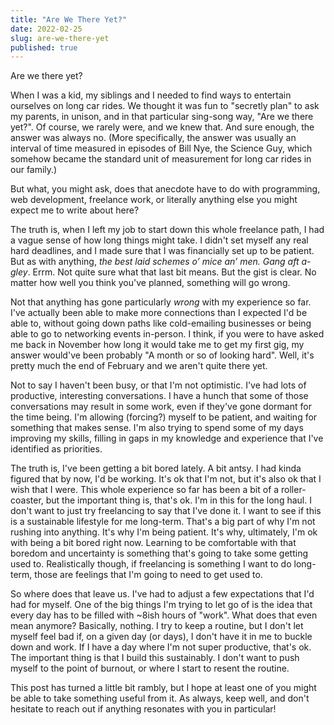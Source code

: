 ```yaml
---
title: "Are We There Yet?"
date: 2022-02-25
slug: are-we-there-yet
published: true
---
```


Are we there yet?  

When I was a kid, my siblings and I needed to find ways to entertain ourselves on
long car rides. We thought it was fun to "secretly plan" to ask my parents, in
unison, and in that particular sing-song way, "Are we there yet?". Of course, we
rarely were, and we knew that. And sure enough, the answer was always no. (More
specifically, the answer was usually an interval of time measured in episodes of
Bill Nye, the Science Guy, which somehow became the standard unit of measurement
for long car rides in our family.) <!-- endexcerpt -->

But what, you might ask, does that anecdote have to do with programming, web
development, freelance work, or literally anything else you might expect me to
write about here?

The truth is, when I left my job to start down this whole freelance path, I had
a vague sense of how long things might take. I didn't set myself any real hard
deadlines, and I made sure that I was financially set up to be patient. But as
with anything, *the best laid schemes o’ mice an’ men. Gang aft a-gley*. Errm.
Not quite sure what that last bit means. But the gist is clear. No matter how
well you think you've planned, something will go wrong.

Not that anything has gone particularly *wrong* with my experience so far. I've
actually been able to make more connections than I expected I'd be able to,
without going down paths like cold-emailing businesses or being able to go to
networking events in-person. I think, if you were to have asked me back in
November how long it would take me to get my first gig, my answer would've been
probably "A month or so of looking hard". Well, it's pretty much the end of
February and we aren't quite there yet.

Not to say I haven't been busy, or that I'm not optimistic. I've had lots of
productive, interesting conversations. I have a hunch that some of those
conversations may result in some work, even if they've gone dormant for the time
being. I'm allowing (forcing?) myself to be patient, and waiting for something
that makes sense. I'm also trying to spend some of my days improving my skills,
filling in gaps in my knowledge and experience that I've identified as
priorities.

The truth is, I've been getting a bit bored lately. A bit antsy. I had kinda
figured that by now, I'd be working. It's ok that I'm not, but it's also ok that
I wish that I were. This whole experience so far has been a bit of a roller-coaster,
but the important thing is, that's ok. I'm in this for the long haul. I don't
want to just try freelancing to say that I've done it. I want to see if this is
a sustainable lifestyle for me long-term. That's a big part of why I'm not
rushing into anything. It's why I'm being patient. It's why, ultimately, I'm ok
with being a bit bored right now. Learning to be comfortable with that boredom
and uncertainty is something that's going to take some getting used to.
Realistically though, if freelancing is something I want to do long-term, those
are feelings that I'm going to need to get used to.

So where does that leave us. I've had to adjust a few expectations that I'd had
for myself. One of the big things I'm trying to let go of is the idea that every
day has to be filled with ~8ish hours of "work". What does that even mean
anymore? Basically, nothing. I try to keep a routine, but I don't let myself
feel bad if, on a given day (or days), I don't have it in me to buckle down and
work. If I have a day where I'm not super productive, that's ok. The important
thing is that I build this sustainably. I don't want to push myself to the point
of burnout, or where I start to resent the routine.

This post has turned a little bit rambly, but I hope at least one of you might
be able to take something useful from it. As always, keep well, and don't
hesitate to reach out if anything resonates with you in particular!
